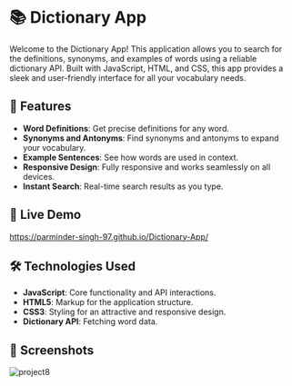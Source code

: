 # 📚 Dictionary App

Welcome to the Dictionary App! This application allows you to search for the definitions, synonyms, and examples of words using a reliable dictionary API. Built with JavaScript, HTML, and CSS, this app provides a sleek and user-friendly interface for all your vocabulary needs.

## 🌟 Features

- **Word Definitions**: Get precise definitions for any word.
- **Synonyms and Antonyms**: Find synonyms and antonyms to expand your vocabulary.
- **Example Sentences**: See how words are used in context.
- **Responsive Design**: Fully responsive and works seamlessly on all devices.
- **Instant Search**: Real-time search results as you type.

## 🚀 Live Demo

https://parminder-singh-97.github.io/Dictionary-App/

## 🛠️ Technologies Used

- **JavaScript**: Core functionality and API interactions.
- **HTML5**: Markup for the application structure.
- **CSS3**: Styling for an attractive and responsive design.
- **Dictionary API**: Fetching word data.

## 📸 Screenshots

![project8](https://github.com/user-attachments/assets/9e36a145-2b0c-4117-a29e-e43a612b745c)


